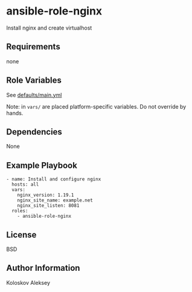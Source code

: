 ansible-role-nginx
=========

Install nginx and create virtualhost

Requirements
------------

none

Role Variables
--------------

See [defaults/main.yml](./defaults/main.yml)

Note: in `vars/` are placed platform-specific variables. Do not override by hands.

Dependencies
------------

None

Example Playbook
----------------

```
- name: Install and configure nginx
  hosts: all
  vars:
    nginx_version: 1.19.1
    nginx_site_name: example.net
    nginx_site_listen: 8081
  roles:
    - ansible-role-nginx
```

License
-------

BSD

Author Information
------------------

Koloskov Aleksey
